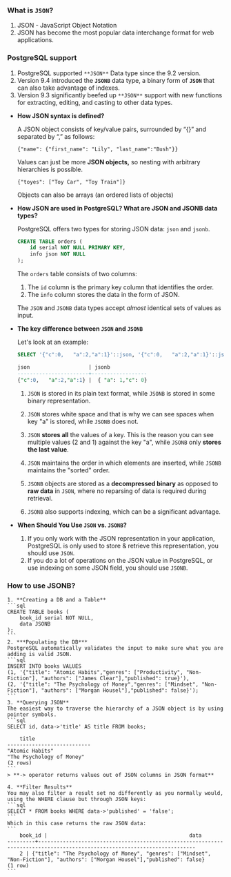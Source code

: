 ### **What is `JSON`?**

1. JSON - JavaScript Object Notation 
2. JSON has become the most popular data interchange format for web applications.

### **PostgreSQL support**

1. PostgreSQL supported `**JSON**` Data type since the 9.2 version.
2. Version 9.4 introduced the **`JSONB`** data type, a binary form of **`JSON`** that can also take advantage of indexes.
3. Version 9.3 significantly beefed up `**JSON**` support with new functions for extracting, editing, and casting to other data types.
- **How JSON syntax is defined?**
    
    A JSON object consists of key/value pairs, surrounded by “{}” and separated by “,” as follows:
    
    `{"name": {"first_name": "Lily", "last_name":"Bush"}}`
    
    Values can just be more **JSON objects,** so nesting with arbitrary hierarchies is possible.
    
    `{"toyes": ["Toy Car", "Toy Train"]}`
    
    Objects can also be arrays (an ordered lists of objects)
    
- **How JSON are used in PostgreSQL? What are JSON and JSONB data types?**
    
    PostgreSQL offers two types for storing JSON data: `json` and `jsonb`.
    
    ```sql
    CREATE TABLE orders (
    	id serial NOT NULL PRIMARY KEY,
    	info json NOT NULL
    );
    ```
    
    The `orders` table consists of two columns:
    
    1. The `id` column is the primary key column that identifies the order.
    2. The `info` column stores the data in the form of JSON.
    
    The `JSON` and `JSONB` data types accept *almost* identical sets of values as input.
    
- **The key difference between `JSON` and `JSONB`**
    
    Let's look at an example:
    
    ```sql
    SELECT '{"c":0,   "a":2,"a":1}'::json, '{"c":0,   "a":2,"a":1}'::jsonb;
    
    json                   | jsonb
    -----------------------+------------------
    {"c":0,   "a":2,"a":1} |  { "a": 1,"c": 0}
    ```
    
    1. `JSON` is stored in its plain text format, while `JSONB` is stored in some binary representation.
    2. `JSON` stores white space and that is why we can see spaces when key "a" is stored, while `JSONB` does not.
    
     3.   `JSON` **stores all** the values of a key. This is the reason you can see multiple values (2     and 1) against the key "a", while `JSONB` only **stores the last value**.
    
    1. `JSON` maintains the order in which elements are inserted, while `JSONB` maintains the "sorted" order.
    2. `JSONB` objects are stored as a **decompressed binary** as opposed to **raw data** in `JSON`, where no reparsing of data is required during retrieval.
    3. `JSONB` also supports indexing, which can be a significant advantage.
    
- **When Should You Use `JSON` vs. `JSONB`?**
    1. If you only work with the JSON representation in your application, PostgreSQL is only used to store & retrieve this representation, you should use `JSON`.
    2. If you do a lot of operations on the JSON value in PostgreSQL, or use indexing on some JSON field, you should use `JSONB`.

### **How to use JSONB?**
    1. **Creating a DB and a Table**
    ```sql
    CREATE TABLE books (
        book_id serial NOT NULL,
        data JSONB
    );
    ```
    2. ***Populating the DB***
    PostgreSQL automatically validates the input to make sure what you are adding is valid JSON.
    ```sql
    INSERT INTO books VALUES 
	(1, '{"title": "Atomic Habits","genres": ["Productivity", "Non-Fiction"], "authors": ["James Clear"],"published": true}'),
	(2, '{"title": "The Psychology of Money","genres": ["Mindset", "Non-Fiction"], "authors": ["Morgan Housel"],"published": false}');
    ```
    3. **Querying JSON**
    The easiest way to traverse the hierarchy of a JSON object is by using pointer symbols.
    ```sql
    SELECT id, data->'title' AS title FROM books;

        title
    ---------------------------
    "Atomic Habits"
    "The Psychology of Money"
    (2 rows)
    ```
    > **-> operator returns values out of JSON columns in JSON format**

    4. **Filter Results**
    You may also filter a result set no differently as you normally would, using the WHERE clause but through JSON keys:
    ```sql
    SELECT * FROM books WHERE data->'published' = 'false';
    ```
    Which in this case returns the raw JSON data:
    ```
        book_id |                                              data
    ---------+-------------------------------------------------------------------------------------------------------------------------
        2 | {"title": "The Psychology of Money", "genres": ["Mindset", "Non-Fiction"], "authors": ["Morgan Housel"],"published": false}
    (1 row)
    ```




